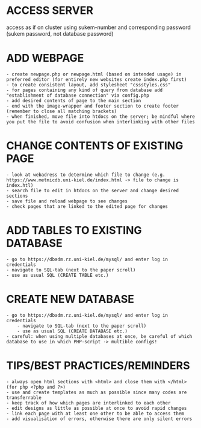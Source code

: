 # ACCESS SERVER
access as if on cluster using sukem-number and corresponding password (sukem password, not database password)

# ADD WEBPAGE
	- create newpage.php or newpage.html (based on intended usage) in preferred editor (for entirely new websites create index.php first)
	- to create consistent layout, add stylesheet "cssstyles.css"
	- for pages containing any kind of query from database add "establishment of database connection" via config.php
	- add desired contents of page to the main section
	- end with the image-wrapper and footer section to create footer (remember to close all matching brackets)
	- when finished, move file into htdocs on the server; be mindful where you put the file to avoid confusion when interlinking with other files

# CHANGE CONTENTS OF EXISTING PAGE
	- look at webadress to determine which file to change (e.g. https://www.metmicdb.uni-kiel.de/index.html -> file to change is index.htl)
	- search file to edit in htdocs on the server and change desired sections
	- save file and reload webpage to see changes
	- check pages that are linked to the edited page for changes

# ADD TABLES TO EXISTING DATABASE
	- go to https://dbadm.rz.uni-kiel.de/mysql/ and enter log in credentials
	- navigate to SQL-tab (next to the paper scroll)
	- use as usual SQL (CREATE TABLE etc.)

# CREATE NEW DATABASE
	- go to https://dbadm.rz.uni-kiel.de/mysql/ and enter log in credentials
        - navigate to SQL-tab (next to the paper scroll)
        - use as usual SQL (CREATE DATABASE etc.)
	- careful: when using multiple databases at once, be careful of which database to use in which PHP-script -> multible configs!


# TIPS/BEST PRACTICES/REMINDERS
	- always open html sections with <html> and close them with </html> (for php <?php and ?>)
	- use and create templates as much as possible since many codes are transferrable
	- keep track of how which pages are interlinked to each other
	- edit designs as little as possible at once to avoid rapid changes
	- link each page with at least one other to be able to access them
	- add visualisation of errors, otherwise there are only silent errors
